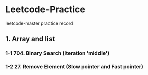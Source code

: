 # Leetcode-Practice
leetcode-master practice record

## 1. Array and list
  ### 1-1 704. Binary Search (Iteration 'middle')
  ### 1-2 27. Remove Element (Slow pointer and Fast pointer)
